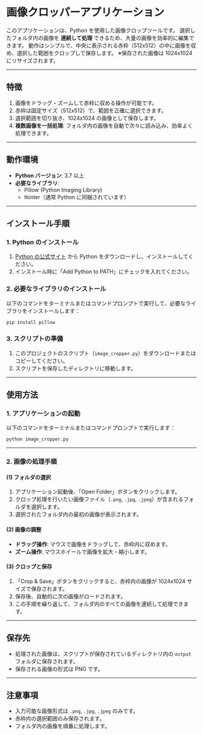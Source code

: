 
# 画像クロッパーアプリケーション

このアプリケーションは、Python を使用した画像クロップツールです。
選択したフォルダ内の画像を **連続して処理** できるため、大量の画像を効率的に編集できます。
動作はシンプルで、中央に表示される赤枠（512x512）の中に画像を収め、選択した範囲をクロップして保存します。
※保存された画像は 1024x1024 にリサイズされます。

---

## 特徴

1. 画像をドラッグ・ズームして赤枠に収める操作が可能です。
2. 赤枠は固定サイズ（512x512）で、範囲を正確に選択できます。
3. 選択範囲を切り抜き、1024x1024 の画像として保存します。
4. **複数画像を一括処理**: フォルダ内の画像を自動で次々に読み込み、効率よく処理できます。

---

## 動作環境

- **Python バージョン**: 3.7 以上
- **必要なライブラリ**:
  - Pillow (Python Imaging Library)
  - tkinter（通常 Python に同梱されています）

---

## インストール手順

### 1. Python のインストール

1. [Python の公式サイト](https://www.python.org/) から Python をダウンロードし、インストールしてください。
2. インストール時に「Add Python to PATH」にチェックを入れてください。

### 2. 必要なライブラリのインストール

以下のコマンドをターミナルまたはコマンドプロンプトで実行して、必要なライブラリをインストールします：

```bash
pip install pillow
```

### 3. スクリプトの準備

1. このプロジェクトのスクリプト（`image_cropper.py`）をダウンロードまたはコピーしてください。
2. スクリプトを保存したディレクトリに移動します。

---

## 使用方法

### 1. アプリケーションの起動

以下のコマンドをターミナルまたはコマンドプロンプトで実行します：

```bash
python image_cropper.py
```

---

### 2. 画像の処理手順

#### (1) フォルダの選択

1. アプリケーション起動後、「Open Folder」ボタンをクリックします。
2. クロップ処理を行いたい画像ファイル（`.png`, `.jpg`, `.jpeg`）が含まれるフォルダを選択します。
3. 選択されたフォルダ内の最初の画像が表示されます。

#### (2) 画像の調整

- **ドラッグ操作**: マウスで画像をドラッグして、赤枠内に収めます。
- **ズーム操作**: マウスホイールで画像を拡大・縮小します。

#### (3) クロップと保存

1. 「Crop & Save」ボタンをクリックすると、赤枠内の画像が 1024x1024 サイズで保存されます。
2. 保存後、自動的に次の画像がロードされます。
3. この手順を繰り返して、フォルダ内のすべての画像を連続して処理できます。

---

## 保存先

- 処理された画像は、スクリプトが保存されているディレクトリ内の `output` フォルダに保存されます。
- 保存される画像の形式は PNG です。

---

## 注意事項

- 入力可能な画像形式は `.png`, `.jpg`, `.jpeg` のみです。
- 赤枠内の選択範囲のみ保存されます。
- フォルダ内の画像を順番に処理します。
